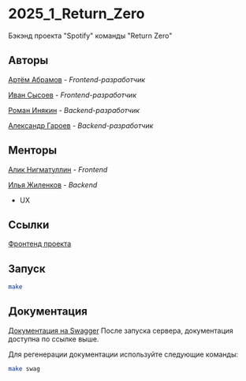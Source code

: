 # 2025_1_Return_Zero
Бэкэнд проекта "Spotify" команды "Return Zero"

## Авторы

[Артём Абрамов](https://github.com/zeritonik) - _Frontend-разработчик_

[Иван Сысоев](https://github.com/OlegWhiteRose) - _Frontend-разработчик_

[Роман Инякин](https://github.com/Mockird31) - _Backend-разработчик_

[Александр Гароев](https://github.com/derletzte256) - _Backend-разработчик_

## Менторы

[Алик Нигматуллин](https://github.com/BigBullas) - _Frontend_

[Илья Жиленков](https://github.com/ilyushkaaa) - _Backend_

- UX


## Ссылки

[Фронтенд проекта](https://github.com/frontend-park-mail-ru/2025_1_Return_Zero)

## Запуск


```bash
make 
```

## Документация

[Документация на Swagger](http://localhost:8080/docs/)
После запуска сервера, документация доступна по ссылке выше.

Для регенерации документации используйте следующие команды:

```bash
make swag
```